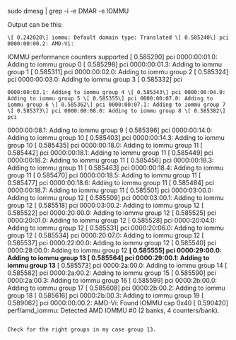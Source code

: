 sudo dmesg | grep -i -e DMAR -e IOMMU

Output can be this:

```
\[ 0.242020\] iommu: Default domain type: Translated \[ 0.585240\] pci 0000:00:00.2: AMD-Vi: 
```
IOMMU performance counters supported \[ 0.585290\] pci 0000:00:01.0: Adding to iommu group 0 \[ 0.585298\] pci 0000:00:01.3: Adding to iommu group 1 \[ 0.585311\] pci 0000:00:02.0: Adding to iommu group 2 \[ 0.585324\] pci 0000:00:03.0: Adding to iommu group 3 \[ 0.585332\] pci
``` 
0000:00:03.1: Adding to iommu group 4 \[ 0.585343\] pci 0000:00:04.0: Adding to iommu group 5 \[ 0.585355\] pci 0000:00:07.0: Adding to iommu group 6 \[ 0.585362\] pci 0000:00:07.1: Adding to iommu group 7 \[ 0.585373\] pci 0000:00:08.0: Adding to iommu group 8 \[ 0.585382\] pci 
```
0000:00:08.1: Adding to iommu group 9 \[ 0.585396\] pci 0000:00:14.0: Adding to iommu group 10 \[ 0.585403\] pci 0000:00:14.3: Adding to iommu group 10 \[ 0.585435\] pci 0000:00:18.0: Adding to iommu group 11 \[ 0.585442\] pci 0000:00:18.1: Adding to iommu group 11 \[ 0.585449\] pci 0000:00:18.2: Adding to iommu group 11 \[ 0.585456\] pci 0000:00:18.3: Adding to iommu group 11 \[ 0.585463\] pci 0000:00:18.4: Adding to iommu group 11 \[ 0.585470\] pci 0000:00:18.5: Adding to iommu group 11 \[ 0.585477\] pci 0000:00:18.6: Adding to iommu group 11 \[ 0.585484\] pci 0000:00:18.7: Adding to iommu group 11 \[ 0.585501\] pci 0000:03:00.0: Adding to iommu group 12 \[ 0.585509\] pci 0000:03:00.1: Adding to iommu group 12 \[ 0.585518\] pci 0000:03:00.2: Adding to iommu group 12 \[ 0.585522\] pci 0000:20:00.0: Adding to iommu group 12 \[ 0.585525\] pci 0000:20:01.0: Adding to iommu group 12 \[ 0.585528\] pci 0000:20:04.0: Adding to iommu group 12 \[ 0.585531\] pci 0000:20:06.0: Adding to iommu group 12 \[ 0.585534\] pci 0000:20:07.0: Adding to iommu group 12 \[ 0.585537\] pci 0000:22:00.0: Adding to iommu group 12 \[ 0.585540\] pci 0000:28:00.0: Adding to iommu group 12 **\[ 0.585555\] pci 0000:29:00.0: Adding to iommu group 13 \[ 0.585564\] pci 0000:29:00.1: Adding to iommu group 13** \[ 0.585573\] pci 0000:2a:00.0: Adding to iommu group 14 \[ 0.585582\] pci 0000:2a:00.2: Adding to iommu group 15 \[ 0.585590\] pci 0000:2a:00.3: Adding to iommu group 16 \[ 0.585599\] pci 0000:2b:00.0: Adding to iommu group 17 \[ 0.585608\] pci 0000:2b:00.2: Adding to iommu group 18 \[ 0.585616\] pci 0000:2b:00.3: Adding to iommu group 19 \[ 0.589062\] pci 0000:00:00.2: AMD-Vi: Found IOMMU cap 0x40 \[ 0.590420\] perf/amd_iommu: Detected AMD IOMMU #0 (2 banks, 4 counters/bank).
```

Check for the right groups in my case group 13.